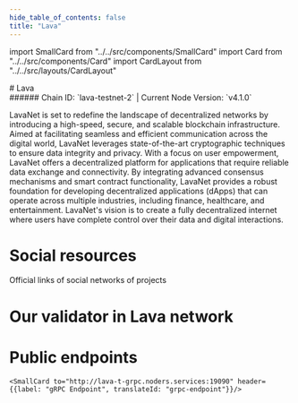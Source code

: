```yaml
---
hide_table_of_contents: false
title: "Lava"
---
```


import SmallCard from "../../src/components/SmallCard"
import Card from "../../src/components/Card"
import CardLayout from "../../src/layouts/CardLayout"

<div class="h1-with-icon icon-lava">
# Lava
</div>
###### Chain ID: `lava-testnet-2` | Current Node Version: `v4.1.0`


LavaNet is set to redefine the landscape of decentralized networks by introducing a high-speed, secure, and scalable blockchain infrastructure. Aimed at facilitating seamless and efficient communication across the digital world, LavaNet leverages state-of-the-art cryptographic techniques to ensure data integrity and privacy. With a focus on user empowerment, LavaNet offers a decentralized platform for applications that require reliable data exchange and connectivity. By integrating advanced consensus mechanisms and smart contract functionality, LavaNet provides a robust foundation for developing decentralized applications (dApps) that can operate across multiple industries, including finance, healthcare, and entertainment. LavaNet's vision is to create a fully decentralized internet where users have complete control over their data and digital interactions.

# Social resources
Official links of social networks of projects

<CardLayout autoFitEnabled={false}>
    <SmallCard to="https://www.lavanet.xyz/" header={{label: "Website", translateId: "social-telegram"}} iconPath="img/website-icon.svg"/>
    <SmallCard to="https://github.com/lavanet" header={{label: "GitHub", translateId: "social-telegram"}} iconPath="img/github-icon.svg"/>
    <SmallCard to="https://discord.gg/Tbk5NxTCdA" header={{label: "Discord", translateId: "social-telegram"}} iconPath="img/discord-icon.svg"/>
    <SmallCard to="https://twitter.com/lavanetxyz" header={{label: "X", translateId: "social-telegram"}} iconPath="img/x-icon.svg"/>
    
</CardLayout>

# Our validator in Lava network

<CardLayout autoFitEnabled={true}>
    <Card
        to="https://lava.explorers.guru/validator/lava@valoper1tkhehvca5uur6svd2l83lp704mlhc7xu32r2j4"
        header={{
            label: "[NODERS]TEAM",
            translateId: "development-setup",
        }}
        body={{
            label: "Trusted blockchain validator",
        }}
        iconPath="img/kotlin-icon.svg"
    />
</CardLayout>

# Public endpoints

<CardLayout autoFitEnabled={true}>
    <SmallCard to="https://lava-t-rpc.noders.services" header={{label: "RPC Endpoint", translateId: "rpc-endpoint"}}/>
    <SmallCard to="https://lava-t-api.noders.services" header={{label: "API Endpoint", translateId: "api-endpoint"}}/>
    
    <SmallCard to="http://lava-t-grpc.noders.services:19090" header={{label: "gRPC Endpoint", translateId: "grpc-endpoint"}}/>
</CardLayout>